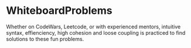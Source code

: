 # WhiteboardProblems

Whether on CodeWars, Leetcode, or with experienced mentors, intuitive syntax, effienciency, high cohesion and loose coupling is practiced 
to find solutions to these fun problems. 
